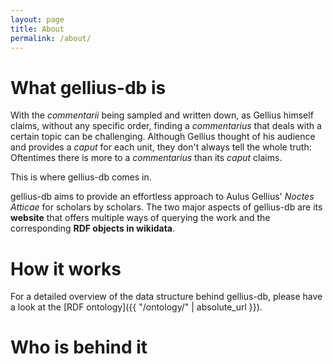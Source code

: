 ```yaml
---
layout: page
title: About
permalink: /about/
---
```

# What gellius-db is

With the _commentarii_ being sampled and written down, as Gellius himself claims, without any specific order, finding a _commentarius_ that deals with a certain topic can be challenging. Although Gellius thought of his audience and provides a _caput_ for each unit, they don't always tell the whole truth: Oftentimes there is more to a _commentarius_ than its _caput_ claims.

This is where gellius-db comes in.

gellius-db aims to provide an effortless approach to Aulus Gellius' _Noctes Atticae_ for scholars by scholars. The two major aspects of gellius-db are its **website** that offers multiple ways of querying the work and the corresponding **RDF objects in wikidata**.


# How it works

For a detailed overview of the data structure behind gellius-db, please have a look at the [RDF ontology]({{ "/ontology/" | absolute_url }}).


# Who is behind it
